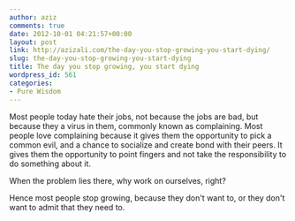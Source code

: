 ```yaml
---
author: aziz
comments: true
date: 2012-10-01 04:21:57+00:00
layout: post
link: http://azizali.com/the-day-you-stop-growing-you-start-dying/
slug: the-day-you-stop-growing-you-start-dying
title: The day you stop growing, you start dying
wordpress_id: 561
categories:
- Pure Wisdom
---
```


Most people today hate their jobs, not because the jobs are bad, but because they a virus in them, commonly known as complaining. Most people love complaining because it gives them the opportunity to pick a common evil, and a chance to socialize and create bond with their peers. It gives them the opportunity to point fingers and not take the responsibility to do something about it.

When the problem lies there, why work on ourselves, right?

Hence most people stop growing, because they don't want to, or they don't want to admit that they need to.
